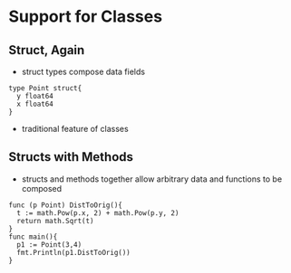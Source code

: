 # Support for Classes

## Struct, Again

- struct types compose data fields

```golang
type Point struct{
  y float64
  x float64
}
```

- traditional feature of classes

## Structs with Methods

- structs and methods together allow arbitrary data and functions to be composed

```golang
func (p Point) DistToOrig(){
  t := math.Pow(p.x, 2) + math.Pow(p.y, 2)
  return math.Sqrt(t)
}
func main(){
  p1 := Point(3,4)
  fmt.Println(p1.DistToOrig())
}
```

